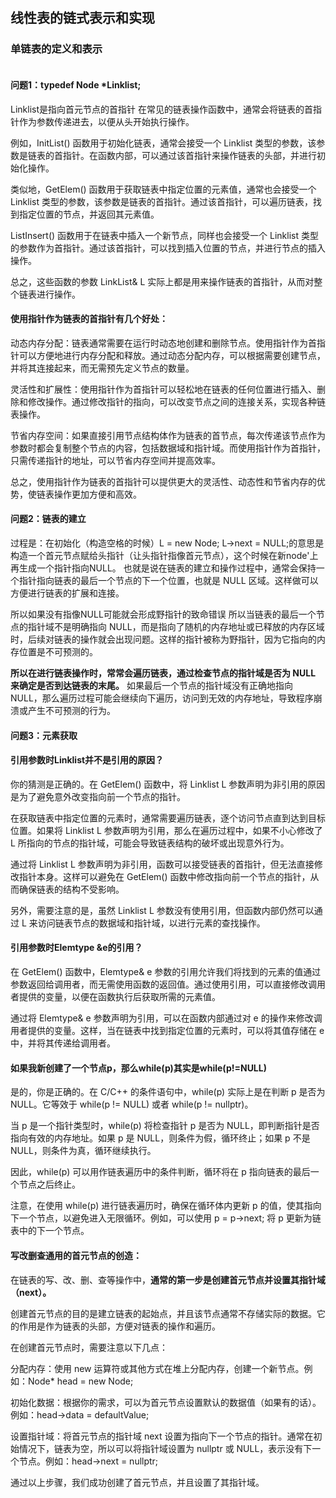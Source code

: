 #
## 线性表的链式表示和实现
### 单链表的定义和表示
```cpp

```
#### 问题1：typedef Node *Linklist;
Linklist是指向首元节点的首指针
在常见的链表操作函数中，通常会将链表的首指针作为参数传递进去，以便从头开始执行操作。

例如，InitList() 函数用于初始化链表，通常会接受一个 Linklist 类型的参数，该参数是链表的首指针。在函数内部，可以通过该首指针来操作链表的头部，并进行初始化操作。

类似地，GetElem() 函数用于获取链表中指定位置的元素值，通常也会接受一个 Linklist 类型的参数，该参数是链表的首指针。通过该首指针，可以遍历链表，找到指定位置的节点，并返回其元素值。

ListInsert() 函数用于在链表中插入一个新节点，同样也会接受一个 Linklist 类型的参数作为首指针。通过该首指针，可以找到插入位置的节点，并进行节点的插入操作。

总之，这些函数的参数 LinkList& L 实际上都是用来操作链表的首指针，从而对整个链表进行操作。


#### 使用指针作为链表的首指针有几个好处：

动态内存分配：链表通常需要在运行时动态地创建和删除节点。使用指针作为首指针可以方便地进行内存分配和释放。通过动态分配内存，可以根据需要创建节点，并将其连接起来，而无需预先定义节点的数量。

灵活性和扩展性：使用指针作为首指针可以轻松地在链表的任何位置进行插入、删除和修改操作。通过修改指针的指向，可以改变节点之间的连接关系，实现各种链表操作。

节省内存空间：如果直接引用节点结构体作为链表的首节点，每次传递该节点作为参数时都会复制整个节点的内容，包括数据域和指针域。而使用指针作为首指针，只需传递指针的地址，可以节省内存空间并提高效率。

总之，使用指针作为链表的首指针可以提供更大的灵活性、动态性和节省内存的优势，使链表操作更加方便和高效。

#### 问题2：链表的建立
过程是：在初始化（构造空格的时候）L = new Node;
L->next = NULL;的意思是构造一个首元节点赋给头指针（让头指针指像首元节点），这个时候在新node'上再生成一个指针指向NULL。
也就是说在链表的建立和操作过程中，通常会保持一个指针指向链表的最后一个节点的下一个位置，也就是 NULL 区域。这样做可以方便进行链表的扩展和连接。

所以如果没有指像NULL可能就会形成野指针的致命错误
所以当链表的最后一个节点的指针域不是明确指向 NULL，而是指向了随机的内存地址或已释放的内存区域时，后续对链表的操作就会出现问题。这样的指针被称为野指针，因为它指向的内存位置是不可预测的。

**所以在进行链表操作时，常常会遍历链表，通过检查节点的指针域是否为 NULL 来确定是否到达链表的末尾。**
如果最后一个节点的指针域没有正确地指向 NULL，那么遍历过程可能会继续向下遍历，访问到无效的内存地址，导致程序崩溃或产生不可预测的行为。

#### 问题3：元素获取
#### 引用参数时Linklist并不是引用的原因？
你的猜测是正确的。在 GetElem() 函数中，将 Linklist L 参数声明为非引用的原因是为了避免意外改变指向前一个节点的指针。

在获取链表中指定位置的元素时，通常需要遍历链表，逐个访问节点直到达到目标位置。如果将 Linklist L 参数声明为引用，那么在遍历过程中，如果不小心修改了 L 所指向的节点的指针域，可能会导致链表结构的破坏或出现意外行为。

通过将 Linklist L 参数声明为非引用，函数可以接受链表的首指针，但无法直接修改指针本身。这样可以避免在 GetElem() 函数中修改指向前一个节点的指针，从而确保链表的结构不受影响。

另外，需要注意的是，虽然 Linklist L 参数没有使用引用，但函数内部仍然可以通过 L 来访问链表节点的数据域和指针域，以进行元素的查找操作。
#### 引用参数时Elemtype &e的引用？
在 GetElem() 函数中，Elemtype& e 参数的引用允许我们将找到的元素的值通过参数返回给调用者，而无需使用函数的返回值。通过使用引用，可以直接修改调用者提供的变量，以便在函数执行后获取所需的元素值。

通过将 Elemtype& e 参数声明为引用，可以在函数内部通过对 e 的操作来修改调用者提供的变量。这样，当在链表中找到指定位置的元素时，可以将其值存储在 e 中，并将其传递给调用者。
#### 如果我新创建了一个节点p，那么while(p)其实是while(p!=NULL)
是的，你是正确的。在 C/C++ 的条件语句中，while(p) 实际上是在判断 p 是否为 NULL。它等效于 while(p != NULL) 或者 while(p != nullptr)。

当 p 是一个指针类型时，while(p) 将检查指针 p 是否为 NULL，即判断指针是否指向有效的内存地址。如果 p 是 NULL，则条件为假，循环终止；如果 p 不是 NULL，则条件为真，循环继续执行。

因此，while(p) 可以用作链表遍历中的条件判断，循环将在 p 指向链表的最后一个节点之后终止。

注意，在使用 while(p) 进行链表遍历时，确保在循环体内更新 p 的值，使其指向下一个节点，以避免进入无限循环。例如，可以使用 p = p->next; 将 p 更新为链表中的下一个节点。
#### 写改删查通用的首元节点的创造：
在链表的写、改、删、查等操作中，**通常的第一步是创建首元节点并设置其指针域（next）。**

创建首元节点的目的是建立链表的起始点，并且该节点通常不存储实际的数据。它的作用是作为链表的头部，方便对链表的操作和遍历。

在创建首元节点时，需要注意以下几点：

分配内存：使用 new 运算符或其他方式在堆上分配内存，创建一个新节点。例如：Node* head = new Node;

初始化数据：根据你的需求，可以为首元节点设置默认的数据值（如果有的话）。例如：head->data = defaultValue;

设置指针域：将首元节点的指针域 next 设置为指向下一个节点的指针。通常在初始情况下，链表为空，所以可以将指针域设置为 nullptr 或 NULL，表示没有下一个节点。例如：head->next = nullptr;

通过以上步骤，我们成功创建了首元节点，并且设置了其指针域。